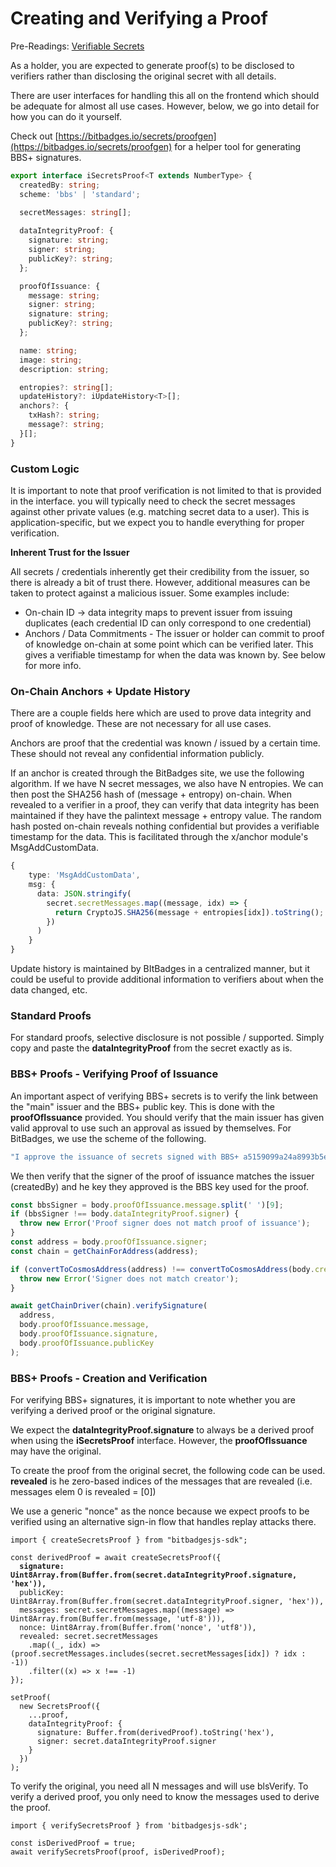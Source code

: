 # Creating and Verifying a Proof

Pre-Readings: [Verifiable Secrets](./)

As a holder, you are expected to generate proof(s) to be disclosed to verifiers rather than disclosing the original secret with all details.&#x20;

There are user interfaces for handling this all on the frontend which should be adequate for almost all use cases. However, below, we go into detail for how you can do it yourself.

Check out [https://bitbadges.io/secrets/proofgen](https://bitbadges.io/secrets/proofgen) for a helper tool for generating BBS+ signatures.

```typescript
export interface iSecretsProof<T extends NumberType> {
  createdBy: string;
  scheme: 'bbs' | 'standard';

  secretMessages: string[];
  
  dataIntegrityProof: {
    signature: string;
    signer: string;
    publicKey?: string;
  };

  proofOfIssuance: {
    message: string;
    signer: string;
    signature: string;
    publicKey?: string;
  };

  name: string;
  image: string;
  description: string;

  entropies?: string[];
  updateHistory?: iUpdateHistory<T>[];
  anchors?: {
    txHash?: string;
    message?: string;
  }[];
}
```

### Custom Logic

It is important to note that proof verification is not limited to that is provided in the interface. you will typically need to check the secret messages against other private values (e.g. matching secret data to a user). This is application-specific, but we expect you to handle everything for proper verification.

**Inherent Trust for the Issuer**

All secrets / credentials inherently get their credibility from the issuer, so there is already a bit of trust there. However, additional measures can be taken to protect against a malicious issuer. Some examples include:

* On-chain ID -> data integrity maps to prevent issuer from issuing duplicates (each credential ID can only correspond to one credential)
* Anchors / Data Commitments - The issuer or holder can commit to proof of knowledge on-chain at some point which can be verified later. This gives a verifiable timestamp for when the data was known by. See below for more info.

### On-Chain Anchors + Update History

There are a couple fields here which are used to prove data integrity and proof of knowledge. These are not necessary for all use cases.

Anchors are proof that the credential was known / issued by a certain time. These should not reveal any confidential information publicly.&#x20;

If an anchor is created through the BitBadges site, we use the following algorithm. If we have N secret messages, we also have N entropies. We can then post the SHA256 hash of (message + entropy) on-chain. When revealed to a verifier in a proof, they can verify that data integrity has been maintained if they have the palintext message + entropy value. The random hash posted on-chain reveals nothing confidential but provides a verifiable timestamp for the data. This is facilitated through the x/anchor module's MsgAddCustomData.

```typescript
{
    type: 'MsgAddCustomData',
    msg: {
      data: JSON.stringify(
        secret.secretMessages.map((message, idx) => {
          return CryptoJS.SHA256(message + entropies[idx]).toString();
        })
      )
    }
}
```

Update history is maintained by BItBadges in a centralized manner, but it could be useful to provide additional information to verifiers about when the data changed, etc.

### **Standard Proofs**

For standard proofs, selective disclosure is not possible / supported. Simply copy and paste the **dataIntegrityProof** from the secret exactly as is.&#x20;



### **BBS+ Proofs - Verifying Proof of Issuance**

An important aspect of verifying BBS+ secrets is to verify the link between the "main" issuer and the BBS+ public key. This is done with the **proofOfIssuance** provided. You should verify that the main issuer has given valid approval to use such an approval as issued by themselves. For BitBadges, we use the scheme of the following.

```typescript
"I approve the issuance of secrets signed with BBS+ a5159099a24a8993b5eb8e62d04f6309bbcf360ae03135d42a89b3d94cbc2bc678f68926373b9ded9b8b9a27348bc755177209bf2074caea9a007a6c121655cd4dda5a6618bfc9cb38052d32807c6d5288189913aa76f6d49844c3648d4e6167 as my own.\n\n"
```

We then verify that the signer of the proof of issuance matches the issuer (createdBy) and he key they approved is the BBS key used for the proof.

```typescript
const bbsSigner = body.proofOfIssuance.message.split(' ')[9];
if (bbsSigner !== body.dataIntegrityProof.signer) {
  throw new Error('Proof signer does not match proof of issuance');
}
const address = body.proofOfIssuance.signer;
const chain = getChainForAddress(address);

if (convertToCosmosAddress(address) !== convertToCosmosAddress(body.createdBy)) {
  throw new Error('Signer does not match creator');
}

await getChainDriver(chain).verifySignature(
  address,
  body.proofOfIssuance.message,
  body.proofOfIssuance.signature,
  body.proofOfIssuance.publicKey
);
```

### **BBS+ Proofs - Creation and Verification**

For verifying BBS+ signatures, it is important to note whether you are verifying a derived proof or the original signature.&#x20;

We expect the **dataIntegrityProof.signature** to always be a derived proof when using the **iSecretsProof** interface. However, the **proofOfIssuance** may have the original.

To create the proof from the original secret, the following code can be used. **revealed** is he zero-based indices of the messages that are revealed (i.e. messages elem 0 is revealed = \[0])

&#x20;We use a generic "nonce" as the nonce because we expect proofs to be verified using an alternative sign-in flow that handles replay attacks there.

<pre class="language-typescript"><code class="lang-typescript">import { createSecretsProof } from "bitbadgesjs-sdk";

const derivedProof = await createSecretsProof({
<strong>  signature: Uint8Array.from(Buffer.from(secret.dataIntegrityProof.signature, 'hex')),
</strong>  publicKey: Uint8Array.from(Buffer.from(secret.dataIntegrityProof.signer, 'hex')),
  messages: secret.secretMessages.map((message) => Uint8Array.from(Buffer.from(message, 'utf-8'))),
  nonce: Uint8Array.from(Buffer.from('nonce', 'utf8')),
  revealed: secret.secretMessages
    .map((_, idx) => (proof.secretMessages.includes(secret.secretMessages[idx]) ? idx : -1))
    .filter((x) => x !== -1)
});

setProof(
  new SecretsProof({
    ...proof,
    dataIntegrityProof: {
      signature: Buffer.from(derivedProof).toString('hex'),
      signer: secret.dataIntegrityProof.signer
    }
  })
);
</code></pre>

To verify the original, you need all N messages and will use blsVerify. To verify a derived proof, you only need to know the messages used to derive the proof.

```tsx
import { verifySecretsProof } from 'bitbadgesjs-sdk';

const isDerivedProof = true;
await verifySecretsProof(proof, isDerivedProof);
```
